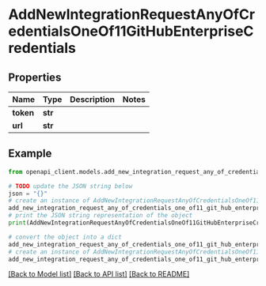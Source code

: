 # AddNewIntegrationRequestAnyOfCredentialsOneOf11GitHubEnterpriseCredentials


## Properties

Name | Type | Description | Notes
------------ | ------------- | ------------- | -------------
**token** | **str** |  | 
**url** | **str** |  | 

## Example

```python
from openapi_client.models.add_new_integration_request_any_of_credentials_one_of11_git_hub_enterprise_credentials import AddNewIntegrationRequestAnyOfCredentialsOneOf11GitHubEnterpriseCredentials

# TODO update the JSON string below
json = "{}"
# create an instance of AddNewIntegrationRequestAnyOfCredentialsOneOf11GitHubEnterpriseCredentials from a JSON string
add_new_integration_request_any_of_credentials_one_of11_git_hub_enterprise_credentials_instance = AddNewIntegrationRequestAnyOfCredentialsOneOf11GitHubEnterpriseCredentials.from_json(json)
# print the JSON string representation of the object
print(AddNewIntegrationRequestAnyOfCredentialsOneOf11GitHubEnterpriseCredentials.to_json())

# convert the object into a dict
add_new_integration_request_any_of_credentials_one_of11_git_hub_enterprise_credentials_dict = add_new_integration_request_any_of_credentials_one_of11_git_hub_enterprise_credentials_instance.to_dict()
# create an instance of AddNewIntegrationRequestAnyOfCredentialsOneOf11GitHubEnterpriseCredentials from a dict
add_new_integration_request_any_of_credentials_one_of11_git_hub_enterprise_credentials_from_dict = AddNewIntegrationRequestAnyOfCredentialsOneOf11GitHubEnterpriseCredentials.from_dict(add_new_integration_request_any_of_credentials_one_of11_git_hub_enterprise_credentials_dict)
```
[[Back to Model list]](../README.md#documentation-for-models) [[Back to API list]](../README.md#documentation-for-api-endpoints) [[Back to README]](../README.md)


